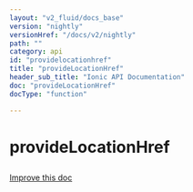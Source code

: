 ```yaml
---
layout: "v2_fluid/docs_base"
version: "nightly"
versionHref: "/docs/v2/nightly"
path: ""
category: api
id: "providelocationhref"
title: "provideLocationHref"
header_sub_title: "Ionic API Documentation"
doc: "provideLocationHref"
docType: "function"

---
```










<h1 class="api-title">
<a class="anchor" name="provide-location-href" href="#provide-location-href"></a>

provideLocationHref





</h1>

<a class="improve-v2-docs" href="http://github.com/driftyco/ionic/edit/master//src/module.ts#L173">
Improve this doc
</a>










<!-- @usage tag -->


<!-- @property tags -->



<!-- instance methods on the class -->




<!-- related link --><!-- end content block -->


<!-- end body block -->

